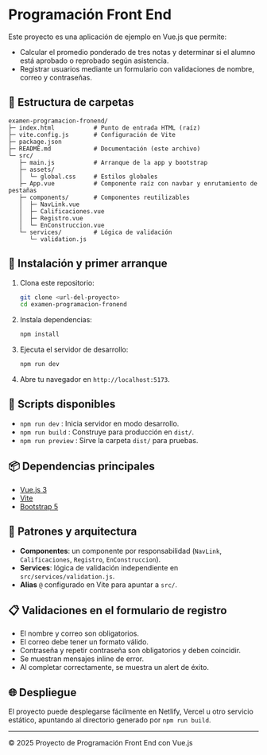 # Programación Front End

Este proyecto es una aplicación de ejemplo en Vue.js que permite:

- Calcular el promedio ponderado de tres notas y determinar si el alumno está aprobado o reprobado según asistencia.
- Registrar usuarios mediante un formulario con validaciones de nombre, correo y contraseñas.

## 📁 Estructura de carpetas

```
examen-programacion-fronend/
├─ index.html           # Punto de entrada HTML (raíz)
├─ vite.config.js       # Configuración de Vite
├─ package.json
├─ README.md            # Documentación (este archivo)
└─ src/
   ├─ main.js           # Arranque de la app y bootstrap
   ├─ assets/
   │  └─ global.css     # Estilos globales
   ├─ App.vue           # Componente raíz con navbar y enrutamiento de pestañas
   ├─ components/       # Componentes reutilizables
   │  ├─ NavLink.vue
   │  ├─ Calificaciones.vue
   │  ├─ Registro.vue
   │  └─ EnConstruccion.vue
   └─ services/         # Lógica de validación
      └─ validation.js
```

## 🚀 Instalación y primer arranque

1. Clona este repositorio:
   ```bash
   git clone <url-del-proyecto>
   cd examen-programacion-fronend
   ```
2. Instala dependencias:
   ```bash
   npm install
   ```
3. Ejecuta el servidor de desarrollo:
   ```bash
   npm run dev
   ```
4. Abre tu navegador en `http://localhost:5173`.

## 🧩 Scripts disponibles

- `npm run dev` : Inicia servidor en modo desarrollo.
- `npm run build` : Construye para producción en `dist/`.
- `npm run preview` : Sirve la carpeta `dist/` para pruebas.

## 📦 Dependencias principales

- [Vue.js 3](https://vuejs.org/)
- [Vite](https://vitejs.dev/)
- [Bootstrap 5](https://getbootstrap.com/)

## 🔧 Patrones y arquitectura

- **Componentes**: un componente por responsabilidad (`NavLink`, `Calificaciones`, `Registro`, `EnConstruccion`).
- **Services**: lógica de validación independiente en `src/services/validation.js`.
- **Alias** `@` configurado en Vite para apuntar a `src/`.

## 📋 Validaciones en el formulario de registro

- El nombre y correo son obligatorios.
- El correo debe tener un formato válido.
- Contraseña y repetir contraseña son obligatorios y deben coincidir.
- Se muestran mensajes inline de error.
- Al completar correctamente, se muestra un alert de éxito.

## 🌐 Despliegue

El proyecto puede desplegarse fácilmente en Netlify, Vercel u otro servicio estático, apuntando al directorio generado por `npm run build`.

---

© 2025 Proyecto de Programación Front End con Vue.js
